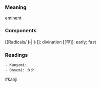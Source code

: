 ### Meaning

eminent

### Components

[[Radicals/卜|卜]]: divination [[早]]: early; fast

### Readings

```
- Kunyomi: 
- Onyomi: タク
```

#kanji